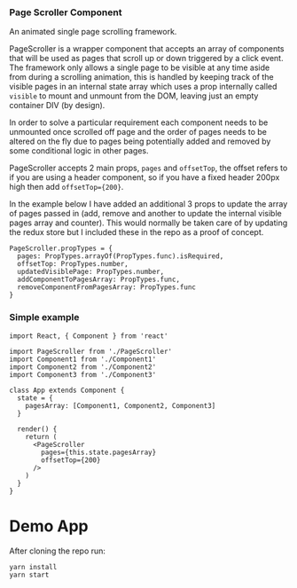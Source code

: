 ### Page Scroller Component

An animated single page scrolling framework.

PageScroller is a wrapper component that accepts an array of components that will be used as pages that scroll up or down triggered by a click event. The framework only allows a single page to be visible at any time aside from during a scrolling animation, this is handled by keeping track of the visible pages in an internal state array which uses a prop internally called `visible` to mount and unmount from the DOM, leaving just an empty container DIV (by design).

In order to solve a particular requirement each component needs to be unmounted once scrolled off page and the order of pages needs to be altered on the fly due to pages being potentially added and removed by some conditional logic in other pages.

PageScroller accepts 2 main props, `pages` and `offsetTop`, the offset refers to if you are using a header component, so if you have a fixed header 200px high then add `offsetTop={200}`.

In the example below I have added an additional 3 props to update the array of pages passed in (add, remove and another to update the internal visible pages array and counter). This would normally be taken care of by updating the redux store but I included these in the repo as a proof of concept.

```
PageScroller.propTypes = {
  pages: PropTypes.arrayOf(PropTypes.func).isRequired,
  offsetTop: PropTypes.number,
  updatedVisiblePage: PropTypes.number,
  addComponentToPagesArray: PropTypes.func,
  removeComponentFromPagesArray: PropTypes.func
}
```

### Simple example
```
import React, { Component } from 'react'

import PageScroller from './PageScroller'
import Component1 from './Component1'
import Component2 from './Component2'
import Component3 from './Component3'

class App extends Component {
  state = {
    pagesArray: [Component1, Component2, Component3]
  }

  render() {
    return (
      <PageScroller
        pages={this.state.pagesArray}
        offsetTop={200}
      />
    )
  }
}
```

# Demo App
After cloning the repo run:
 ```
 yarn install
 yarn start
 ```
